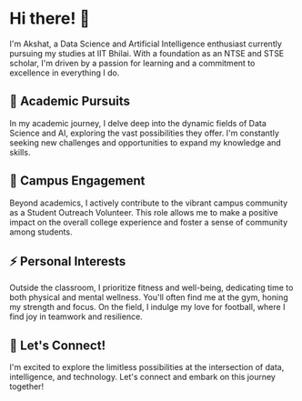 # Hi there! 👋

I'm Akshat, a Data Science and Artificial Intelligence enthusiast currently pursuing my studies at IIT Bhilai. With a foundation as an NTSE and STSE scholar, I'm driven by a passion for learning and a commitment to excellence in everything I do.

## 🔭 Academic Pursuits
In my academic journey, I delve deep into the dynamic fields of Data Science and AI, exploring the vast possibilities they offer. I'm constantly seeking new challenges and opportunities to expand my knowledge and skills.

## 🌱 Campus Engagement
Beyond academics, I actively contribute to the vibrant campus community as a Student Outreach Volunteer. This role allows me to make a positive impact on the overall college experience and foster a sense of community among students.

## ⚡️ Personal Interests
Outside the classroom, I prioritize fitness and well-being, dedicating time to both physical and mental wellness. You'll often find me at the gym, honing my strength and focus. On the field, I indulge my love for football, where I find joy in teamwork and resilience.

## 🚀 Let's Connect!
I'm excited to explore the limitless possibilities at the intersection of data, intelligence, and technology. Let's connect and embark on this journey together!
